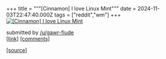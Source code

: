+++
title = """[Cinnamon] I love Linux Mint"""
date = 2024-11-03T22:47:40.000Z
tags = ["reddit","wm"]
+++
[![[Cinnamon] I love Linux Mint](https://preview.redd.it/wipz8g98mryd1.png?width=640&crop=smart&auto=webp&s=3ecf82f4aad1265547df525379575ad6dff31884 "[Cinnamon] I love Linux Mint")](https://www.reddit.com/r/unixporn/comments/1gizk2h/cinnamon_i_love_linux_mint/)

submitted by [/u/gawr-fiude](https://www.reddit.com/user/gawr-fiude)  
[\[link\]](https://i.redd.it/wipz8g98mryd1.png) [\[comments\]](https://www.reddit.com/r/unixporn/comments/1gizk2h/cinnamon_i_love_linux_mint/)

[[source]](https://www.reddit.com/r/unixporn/comments/1gizk2h/cinnamon_i_love_linux_mint/)
